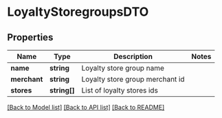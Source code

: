 # LoyaltyStoregroupsDTO

## Properties
Name | Type | Description | Notes
------------ | ------------- | ------------- | -------------
**name** | **string** | Loyalty store group name | 
**merchant** | **string** | Loyalty store group merchant id | 
**stores** | **string[]** | List of loyalty stores ids | 

[[Back to Model list]](../README.md#documentation-for-models) [[Back to API list]](../README.md#documentation-for-api-endpoints) [[Back to README]](../../README.md)


